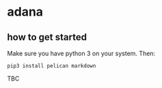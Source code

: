 # adana

## how to get started

Make sure you have python 3 on your system. Then:

    pip3 install pelican markdown

TBC
